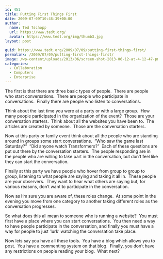 ```yaml
---
id: 451
title: Putting First Things First
date: 2009-07-09T10:48:39+00:00
author:
  name: Ted Tschopp
  url: https://www.tedt.org/
  avatar: https://www.tedt.org/img/thumb3.jpg
layout: post

guid: https://www.tedt.org/2009/07/09/putting-first-things-first/
permalink: /2009/07/09/putting-first-things-first/
image: /wp-content/uploads/2013/06/screen-shot-2013-06-12-at-4-12-47-pm.png
categories:
  - Collaboration
  - Computers
  - Enterprise
---
```

The first is that there are three basic types of people.  There are people who start conversations.  There are people who participate in conversations.  Finally there are people who listen to conversations.

Think about the last time you were at a party or with a large group.  How many people participated in the organization of the event?  Those are your conversation starters.  Think about all the websites you have been to.  The articles are created by someone.  Those are the conversation starters.

Now at this party or family event think about all the people who are standing around in groups some start conversations.  “Who saw the game last Saturday?”  “Did anyone watch Transformers?”  Each of these questions are put out there by the conversation starters.  The people responding are in the people who are willing to take part in the conversation, but don’t feel like they can start the conversation.

Finally at this party we have people who hover from group to group to group, listening to what people are saying and taking it all in.  These people are your observers.  They want to hear what others are saying but, for various reasons, don’t want to participate in the conversation.

Now as I’m sure you are aware of, these roles change.  At some point in the evening you move from one category to another taking different roles as the conversation progresses.

So what does this all mean to someone who is running a website?  You must first have a place where you can start conversations.  You then need a way to have people participate in the conversation, and finally you must have a way for people to just ‘lurk’ watching the conversation take place.

Now lets say you have all these tools.  You have a blog which allows you to post.  You have a commenting system on that blog.  Finally, you don’t have any restrictions on people reading your blog.  What next?